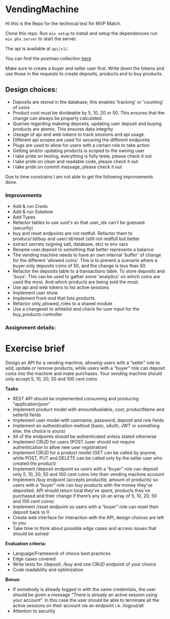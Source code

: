 # VendingMachine

Hi this is the Repo for the technical test for MVP Match.

Clone this repo. Run `mix setup` to install and setup the dependencies
run `mix phx.server` to start the server.

The api is available at `api/v1/`.

You can find the postman collection [here](https://github.com/DanielZwijnenburg/Match_technical_test/tree/main/docs/MVPMatch.postman_collection.json)

Make sure to create a buyer and seller user first. Write down the tokens and use those in the requests to create deposits, products and to buy products.

## Design choices:
- Deposits are stored in the database, this enables 'tracking' or 'counting' of coins
- Product cost must be divideable by 5, 10, 20 or 50. This ensures that the change can always be properly calculated.
- Queries regarding makeing deposits, updating user deposit and buying products are atomic. This ensures data integrity
- Useage of api and web tokens to track sessions and api usage.
- Different api scopes are used for securing the different endpoints
- Plugs are used to allow for users with a certain role to take action
- Getting and/or updating products is scoped to the owning user
- I take pride on testing, everything is fully teste, please check it out
- I take pride on clean and readable code, please check it out
- I take pride on commit message, please check it out

Due to time constrains I am not able to get the following improvements done.

### Improvements
- Add & run Credo
- Add & run Sobelow
- Add Types
- Refactor tables to use uuid's so that user_ids can't be guessed. (security)
- buy and reset andpoints are not restfull. Refactor them to producs/:id/buy and user/:id/reset (still not restfull but better
- extract secrets (signing salt, database, etc) to env vars
- Rename user.deposit to something that better represents a balance
- The vending machine needs to have an own internal 'buffer' of change for the different 'allowed coins'. This is to prevent a scenario where a buyer only deposits coins of 50, and the change is less than 50.
- Refactor the deposits table to a transactions table. To store deposits and 'buys'. This can be used to gather some 'analytics' on which coins are used the most. And which products are being sold the most.
- Use api and web tokens to list active sessions
- Implement user show
- Implement front-end that lists products
- Refactor only_allowed_roles to a shared module
- Use a changeset to whitelist and check for user input for the buy_products controller

### Assignment details:

# Exercise brief

Design an API for a vending machine, allowing users with a “seller” role to add, update or remove products, while users with a “buyer” role can deposit coins into the machine and make purchases. Your vending machine should only accept 5, 10, 20, 50 and 100 cent coins

**Tasks**

- REST API should be implemented consuming and producing “application/json”
- Implement product model with amountAvailable, cost, productName and sellerId fields
- Implement user model with username, password, deposit and role fields
- Implement an authentication method (basic, oAuth, JWT or something else, the choice is yours)
- All of the endpoints should be authenticated unless stated otherwise
- Implement CRUD for users (POST /user should not require authentication to allow new user registration)
- Implement CRUD for a product model (GET can be called by anyone, while POST, PUT and DELETE can be called only by the seller user who created the product)
- Implement /deposit endpoint so users with a “buyer” role can deposit only 5, 10, 20, 50 and 100 cent coins into their vending machine account
- Implement /buy endpoint (accepts productId, amount of products) so users with a “buyer” role can buy products with the money they’ve deposited. API should return total they’ve spent, products they’ve purchased and their change if there’s any (in an array of 5, 10, 20, 50 and 100 cent coins)
- Implement /reset endpoint so users with a “buyer” role can reset their deposit back to 0
- Create web interface for interaction with the API, design choices are left to you
- Take time to think about possible edge cases and access issues that should be solved

**Evaluation criteria:**

- Language/Framework of choice best practices
- Edge cases covered
- Write tests for /deposit, /buy and one CRUD endpoint of your choice
- Code readability and optimization

**Bonus:**

- If somebody is already logged in with the same credentials, the user should be given a message "There is already an active session using your account". In this case the user should be able to terminate all the active sessions on their account via an endpoint i.e. /logout/all
- Attention to security
